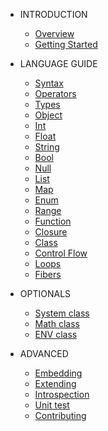 * INTRODUCTION

  * [Overview](README.md)
  * [Getting Started](quickstart.md)

* LANGUAGE GUIDE

  * [Syntax](syntax.md)
  * [Operators](operators.md)
  * [Types](types.md)
  * [Object](object.md)
  * [Int](int.md)
  * [Float](float.md)
  * [String](string.md)
  * [Bool](bool.md)
  * [Null](null.md)
  * [List](list.md)
  * [Map](map.md)
  * [Enum](enum.md)
  * [Range](range.md)
  * [Function](func.md)
  * [Closure](closure.md)
  * [Class](class.md)
  * [Control Flow](controlflow.md)
  * [Loops](loop.md)
  * [Fibers](fiber.md)
  
* OPTIONALS

  * [System class](system.md)
  * [Math class](math.md)
  * [ENV class](env.md)

* ADVANCED

  * [Embedding](embedding.md)
  * [Extending](extending.md)
  * [Introspection](introspection.md)
  * [Unit test](unittest.md)
  * [Contributing](contrib.md)





